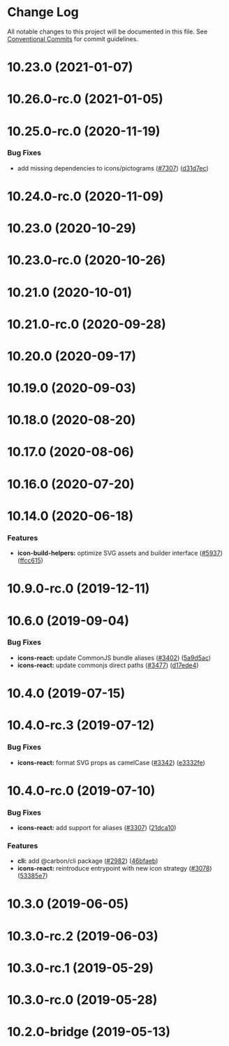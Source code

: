 # Change Log

All notable changes to this project will be documented in this file.
See [Conventional Commits](https://conventionalcommits.org) for commit guidelines.

# 10.23.0 (2021-01-07)



# 10.26.0-rc.0 (2021-01-05)



# 10.25.0-rc.0 (2020-11-19)


### Bug Fixes

* add missing dependencies to icons/pictograms ([#7307](https://github.com/carbon-design-system/carbon/issues/7307)) ([d31d7ec](https://github.com/carbon-design-system/carbon/commit/d31d7ecf7d75c2f03ded6e92290e2f604c83a25e))



# 10.24.0-rc.0 (2020-11-09)



# 10.23.0 (2020-10-29)



# 10.23.0-rc.0 (2020-10-26)



# 10.21.0 (2020-10-01)



# 10.21.0-rc.0 (2020-09-28)



# 10.20.0 (2020-09-17)



# 10.19.0 (2020-09-03)



# 10.18.0 (2020-08-20)



# 10.17.0 (2020-08-06)



# 10.16.0 (2020-07-20)



# 10.14.0 (2020-06-18)


### Features

* **icon-build-helpers:** optimize SVG assets and builder interface ([#5937](https://github.com/carbon-design-system/carbon/issues/5937)) ([ffcc615](https://github.com/carbon-design-system/carbon/commit/ffcc6159dc6719a89be880be7a869f96e3009db8))



# 10.9.0-rc.0 (2019-12-11)



# 10.6.0 (2019-09-04)


### Bug Fixes

* **icons-react:** update CommonJS bundle aliases ([#3402](https://github.com/carbon-design-system/carbon/issues/3402)) ([5a9d5ac](https://github.com/carbon-design-system/carbon/commit/5a9d5ac416fe577cb11f6b74a53d2c16ddeb441d))
* **icons-react:** update commonjs direct paths ([#3477](https://github.com/carbon-design-system/carbon/issues/3477)) ([d17ede4](https://github.com/carbon-design-system/carbon/commit/d17ede4d4406fdb6c1179c1924449e199ea9a2ae))



# 10.4.0 (2019-07-15)



# 10.4.0-rc.3 (2019-07-12)


### Bug Fixes

* **icons-react:** format SVG props as camelCase ([#3342](https://github.com/carbon-design-system/carbon/issues/3342)) ([e3332fe](https://github.com/carbon-design-system/carbon/commit/e3332feb42e06facde0bc55baaca015dbc5c4da8))



# 10.4.0-rc.0 (2019-07-10)


### Bug Fixes

* **icons-react:** add support for aliases ([#3307](https://github.com/carbon-design-system/carbon/issues/3307)) ([21dca10](https://github.com/carbon-design-system/carbon/commit/21dca10a1343925c2a2b98fc6d2b0bfce2131638))


### Features

* **cli:** add @carbon/cli package ([#2982](https://github.com/carbon-design-system/carbon/issues/2982)) ([46bfaeb](https://github.com/carbon-design-system/carbon/commit/46bfaeb27311aa4d587d7fce4f825c5887e961ac))
* **icons-react:** reintroduce entrypoint with new icon strategy ([#3078](https://github.com/carbon-design-system/carbon/issues/3078)) ([53385e7](https://github.com/carbon-design-system/carbon/commit/53385e764ab34818951751909d37e67801c5f944))



# 10.3.0 (2019-06-05)



# 10.3.0-rc.2 (2019-06-03)



# 10.3.0-rc.1 (2019-05-29)



# 10.3.0-rc.0 (2019-05-28)



# 10.2.0-bridge (2019-05-13)
